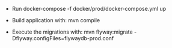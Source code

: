 * Run docker-compose -f docker/prod/docker-compose.yml up

* Build application with: mvn compile

* Execute the migrations with: mvn flyway:migrate -Dflyway.configFiles=flywaydb-prod.conf